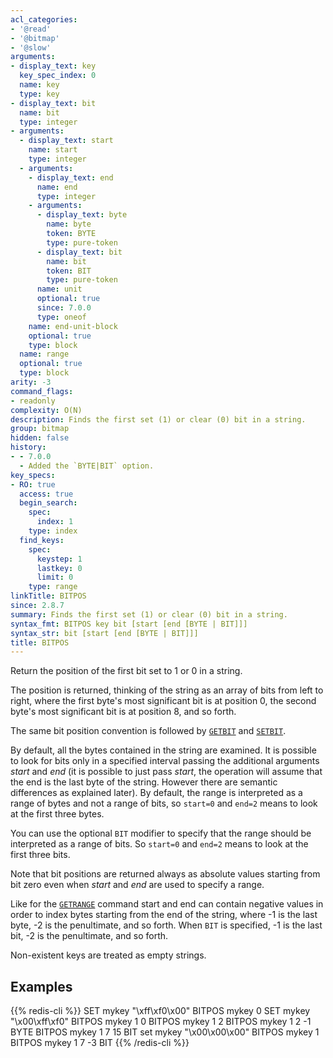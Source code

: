 ```yaml
---
acl_categories:
- '@read'
- '@bitmap'
- '@slow'
arguments:
- display_text: key
  key_spec_index: 0
  name: key
  type: key
- display_text: bit
  name: bit
  type: integer
- arguments:
  - display_text: start
    name: start
    type: integer
  - arguments:
    - display_text: end
      name: end
      type: integer
    - arguments:
      - display_text: byte
        name: byte
        token: BYTE
        type: pure-token
      - display_text: bit
        name: bit
        token: BIT
        type: pure-token
      name: unit
      optional: true
      since: 7.0.0
      type: oneof
    name: end-unit-block
    optional: true
    type: block
  name: range
  optional: true
  type: block
arity: -3
command_flags:
- readonly
complexity: O(N)
description: Finds the first set (1) or clear (0) bit in a string.
group: bitmap
hidden: false
history:
- - 7.0.0
  - Added the `BYTE|BIT` option.
key_specs:
- RO: true
  access: true
  begin_search:
    spec:
      index: 1
    type: index
  find_keys:
    spec:
      keystep: 1
      lastkey: 0
      limit: 0
    type: range
linkTitle: BITPOS
since: 2.8.7
summary: Finds the first set (1) or clear (0) bit in a string.
syntax_fmt: BITPOS key bit [start [end [BYTE | BIT]]]
syntax_str: bit [start [end [BYTE | BIT]]]
title: BITPOS
---
```

Return the position of the first bit set to 1 or 0 in a string.

The position is returned, thinking of the string as an array of bits from left to
right, where the first byte's most significant bit is at position 0, the second
byte's most significant bit is at position 8, and so forth.

The same bit position convention is followed by [`GETBIT`](/commands/getbit) and [`SETBIT`](/commands/setbit).

By default, all the bytes contained in the string are examined.
It is possible to look for bits only in a specified interval passing the additional arguments _start_ and _end_ (it is possible to just pass _start_, the operation will assume that the end is the last byte of the string. However there are semantic differences as explained later).
By default, the range is interpreted as a range of bytes and not a range of bits, so `start=0` and `end=2` means to look at the first three bytes.

You can use the optional `BIT` modifier to specify that the range should be interpreted as a range of bits.
So `start=0` and `end=2` means to look at the first three bits.

Note that bit positions are returned always as absolute values starting from bit zero even when _start_ and _end_ are used to specify a range.

Like for the [`GETRANGE`](/commands/getrange) command start and end can contain negative values in
order to index bytes starting from the end of the string, where -1 is the last
byte, -2 is the penultimate, and so forth. When `BIT` is specified, -1 is the last
bit, -2 is the penultimate, and so forth.

Non-existent keys are treated as empty strings.

## Examples

{{% redis-cli %}}
SET mykey "\xff\xf0\x00"
BITPOS mykey 0
SET mykey "\x00\xff\xf0"
BITPOS mykey 1 0
BITPOS mykey 1 2
BITPOS mykey 1 2 -1 BYTE
BITPOS mykey 1 7 15 BIT
set mykey "\x00\x00\x00"
BITPOS mykey 1
BITPOS mykey 1 7 -3 BIT
{{% /redis-cli %}}

